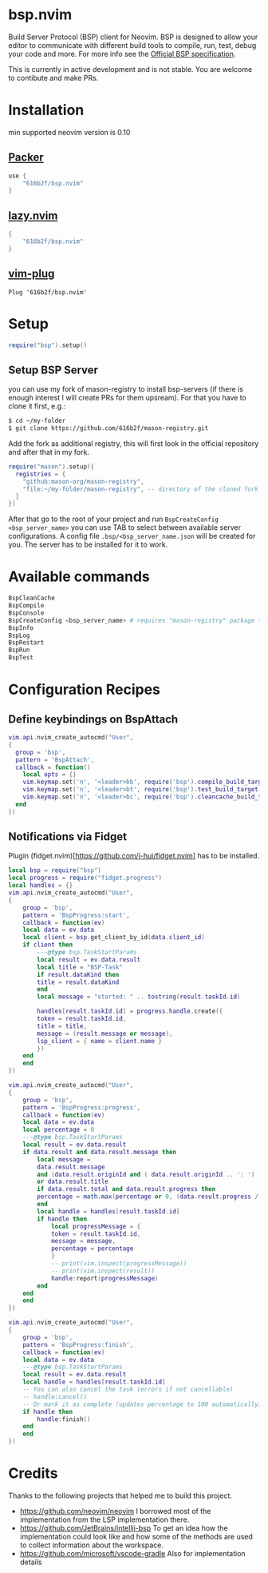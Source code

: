 # bsp.nvim
Build Server Protocol  (BSP) client for Neovim. BSP is designed to allow your editor to communicate with different build tools to compile, run, test, debug your code and more. For more info see the [Official BSP specification](https://build-server-protocol.github.io/docs/specification).

This is currently in active development and is not stable. You are welcome to contibute and make PRs.

# Installation

min supported neovim version is 0.10

## [Packer](https://github.com/wbthomason/packer.nvim)

```lua
use {
    "616b2f/bsp.nvim"
}
```

## [lazy.nvim](https://github.com/folke/lazy.nvim)

```lua
{
    "616b2f/bsp.nvim"
}
```

## [vim-plug](https://github.com/junegunn/vim-plug)

```vim
Plug '616b2f/bsp.nvim'
```

# Setup

```lua
require("bsp").setup()
```

## Setup BSP Server
you can use my fork of mason-registry to install bsp-servers (if there is enough interest I will create PRs for them upsream). For that you have to clone it first, e.g.:

```sh
$ cd ~/my-folder
$ git clone https://github.com/616b2f/mason-registry.git
```

Add the fork as additional registry, this will first look in the official repository and after that in my fork.
```lua
require("mason").setup({
  registries = {
    "github:mason-org/mason-registry",
    "file:~/my-folder/mason-registry", -- directory of the cloned fork
  }
})
```
After that go to the root of your project and run `BspCreateConfig <bsp_server_name>` you can use TAB to select between available server configurations. A config file `.bsp/<bsp_server_name.json` will be created for you. The server has to be installed for it to work.

# Available commands

```sh
BspCleanCache
BspCompile
BspConsole
BspCreateConfig <bsp_server_name> # requires "mason-registry" package to be installed
BspInfo
BspLog
BspRestart
BspRun
BspTest
```

# Configuration Recipes

## Define keybindings on BspAttach
```lua
vim.api.nvim_create_autocmd("User",
{
  group = 'bsp',
  pattern = 'BspAttach',
  callback = function()
    local opts = {}
    vim.keymap.set('n', '<leader>bb', require('bsp').compile_build_target, opts)
    vim.keymap.set('n', '<leader>bt', require('bsp').test_build_target, opts)
    vim.keymap.set('n', '<leader>bc', require('bsp').cleancache_build_target, opts)
  end
})
```
## Notifications via Fidget
Plugin (fidget.nvim)[https://github.com/j-hui/fidget.nvim] has to be installed.
```lua
local bsp = require("bsp")
local progress = require("fidget.progress")
local handles = {}
vim.api.nvim_create_autocmd("User",
{
    group = 'bsp',
    pattern = 'BspProgress:start',
    callback = function(ev)
    local data = ev.data
    local client = bsp.get_client_by_id(data.client_id)
    if client then
        ---@type bsp.TaskStartParams
        local result = ev.data.result
        local title = "BSP-Task"
        if result.dataKind then
        title = result.dataKind
        end
        local message = "started: " .. tostring(result.taskId.id)

        handles[result.taskId.id] = progress.handle.create({
        token = result.taskId.id,
        title = title,
        message = (result.message or message),
        lsp_client = { name = client.name }
        })
    end
    end
})

vim.api.nvim_create_autocmd("User",
{
    group = 'bsp',
    pattern = 'BspProgress:progress',
    callback = function(ev)
    local data = ev.data
    local percentage = 0
    ---@type bsp.TaskStartParams
    local result = ev.data.result
    if data.result and data.result.message then
        local message =
        data.result.message
        and (data.result.originId and ( data.result.originId .. ': ') .. data.result.message)
        or data.result.title
        if data.result.total and data.result.progress then
        percentage = math.max(percentage or 0, (data.result.progress / data.result.total * 100))
        end
        local handle = handles[result.taskId.id]
        if handle then
            local progressMessage = {
            token = result.taskId.id,
            message = message,
            percentage = percentage
            }
            -- print(vim.inspect(progressMessage))
            -- print(vim.inspect(result))
            handle:report(progressMessage)
        end
    end
    end
})

vim.api.nvim_create_autocmd("User",
{
    group = 'bsp',
    pattern = 'BspProgress:finish',
    callback = function(ev)
    local data = ev.data
    ---@type bsp.TaskStartParams
    local result = ev.data.result
    local handle = handles[result.taskId.id]
    -- You can also cancel the task (errors if not cancellable)
    -- handle:cancel()
    -- Or mark it as complete (updates percentage to 100 automatically)
    if handle then
        handle:finish()
    end
    end
})
```


# Credits
Thanks to the following projects that helped me to build this project.

- https://github.com/neovim/neovim I borrowed most of the implementation from the LSP implementation there.
- https://github.com/JetBrains/intellij-bsp To get an idea how the implementation could look like and how some of the methods are used to collect information about the workspace.
- https://github.com/microsoft/vscode-gradle Also for implementation details
